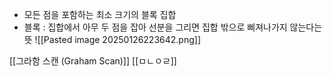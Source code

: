 - 모든 점을 포함하는 최소 크기의 블록 집합
- 블록 : 집합에서 아무 두 점을 잡아 선분을 그리면 집합 밖으로 삐져나가지 않는다는 뜻 
![[Pasted image 20250126223642.png]]

[[그라함 스캔 (Graham Scan)]]
[[ㅁㄴㅇㄹ]]